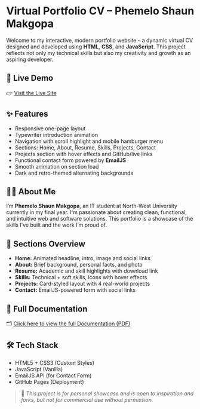 # Virtual Portfolio CV – Phemelo Shaun Makgopa

Welcome to my interactive, modern portfolio website – a dynamic virtual CV designed and developed using **HTML**, **CSS**, and **JavaScript**. This project reflects not only my technical skills but also my creativity and growth as an aspiring developer.

## 🔗 Live Demo

👉 [Visit the Live Site](https://phemelomakgopa.github.io/MyVirtualCV)  

## ✨ Features

- Responsive one-page layout
- Typewriter introduction animation
- Navigation with scroll highlight and mobile hamburger menu
- Sections: Home, About, Resume, Skills, Projects, Contact
- Projects section with hover effects and GitHub/live links
- Functional contact form powered by **EmailJS**
- Smooth animation on section load
- Dark and retro-themed alternating backgrounds

## 👨‍🎓 About Me

I’m **Phemelo Shaun Makgopa**, an IT student at North-West University currently in my final year. I'm passionate about creating clean, functional, and intuitive web and software solutions. This portfolio is a showcase of the skills I’ve built and the work I’m proud of.

## 📂 Sections Overview

- **Home:** Animated headline, intro, image and social links
- **About:** Brief background, personal facts, and photo
- **Resume:** Academic and skill highlights with download link
- **Skills:** Technical + soft skills, icons with hover effects
- **Projects:** Card-styled layout with 4 real-world projects
- **Contact:** EmailJS-powered form with social links

## 📄 Full Documentation

🗂️ [Click here to view the full Documentation (PDF)](https://docs.google.com/document/d/1vq2DUNS0wGBQCHmzpPSFcHaTjZIs91VG-T67DLaqx5E/edit?usp=sharing)  


## 🛠 Tech Stack

- HTML5 + CSS3 (Custom Styles)
- JavaScript (Vanilla)
- EmailJS API (for Contact Form)
- GitHub Pages (Deployment)


> 🔧 *This project is for personal showcase and is open to inspiration and forks, but not for commercial use without permission.*
